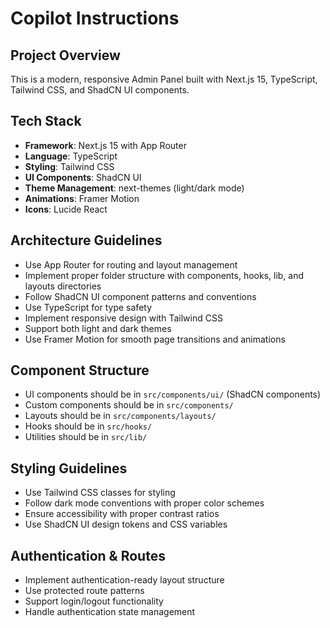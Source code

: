 # Copilot Instructions

<!-- Use this file to provide workspace-specific custom instructions to Copilot. For more details, visit https://code.visualstudio.com/docs/copilot/copilot-customization#_use-a-githubcopilotinstructionsmd-file -->

## Project Overview
This is a modern, responsive Admin Panel built with Next.js 15, TypeScript, Tailwind CSS, and ShadCN UI components.

## Tech Stack
- **Framework**: Next.js 15 with App Router
- **Language**: TypeScript
- **Styling**: Tailwind CSS
- **UI Components**: ShadCN UI
- **Theme Management**: next-themes (light/dark mode)
- **Animations**: Framer Motion
- **Icons**: Lucide React

## Architecture Guidelines
- Use App Router for routing and layout management
- Implement proper folder structure with components, hooks, lib, and layouts directories
- Follow ShadCN UI component patterns and conventions
- Use TypeScript for type safety
- Implement responsive design with Tailwind CSS
- Support both light and dark themes
- Use Framer Motion for smooth page transitions and animations

## Component Structure
- UI components should be in `src/components/ui/` (ShadCN components)
- Custom components should be in `src/components/`
- Layouts should be in `src/components/layouts/`
- Hooks should be in `src/hooks/`
- Utilities should be in `src/lib/`

## Styling Guidelines
- Use Tailwind CSS classes for styling
- Follow dark mode conventions with proper color schemes
- Ensure accessibility with proper contrast ratios
- Use ShadCN UI design tokens and CSS variables

## Authentication & Routes
- Implement authentication-ready layout structure
- Use protected route patterns
- Support login/logout functionality
- Handle authentication state management
